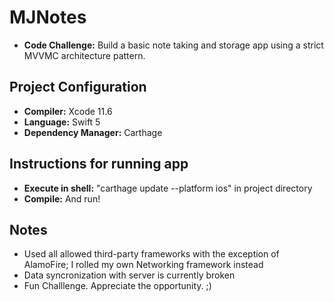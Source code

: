 # MJNotes
- **Code Challenge:** Build a basic note taking and storage app using a strict MVVMC architecture pattern. 

## Project Configuration
- **Compiler:** Xcode 11.6
- **Language:** Swift 5
- **Dependency Manager:** Carthage


## Instructions for running app
- **Execute in shell:**  "carthage update --platform ios" in project directory
- **Compile:** And run!

## Notes
- Used all allowed third-party frameworks with the exception of AlamoFire; I rolled my own Networking framework instead
- Data syncronization with server is currently broken
- Fun Challlenge. Appreciate the opportunity. ;)
